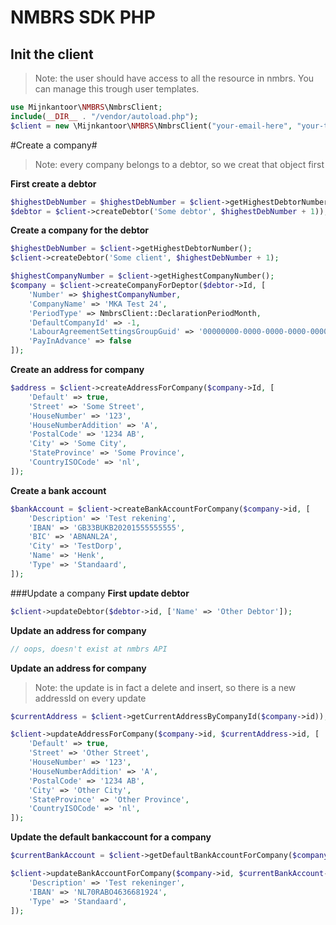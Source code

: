 # NMBRS SDK PHP

## Init the client
> Note: the user should have access to all the resource in nmbrs. You can manage this trough user templates.
```php
use Mijnkantoor\NMBRS\NmbrsClient;
include(__DIR__ . "/vendor/autoload.php");
$client = new \Mijnkantoor\NMBRS\NmbrsClient("your-email-here", "your-token-here", "your-domai-here");
```

#Create a company#
> Note: every company belongs to a debtor, so we creat that object first

**First create a debtor**
```php
$highestDebNumber = $highestDebNumber = $client->getHighestDebtorNumber();
$debtor = $client->createDebtor('Some debtor', $highestDebNumber + 1));
```

**Create a company for the debtor**
```php
$highestDebNumber = $client->getHighestDebtorNumber();
$client->createDebtor('Some client', $highestDebNumber + 1);

$highestCompanyNumber = $client->getHighestCompanyNumber();
$company = $client->createCompanyForDeptor($debtor->Id, [
    'Number' => $highestCompanyNumber,
    'CompanyName' => 'MKA Test 24',
    'PeriodType' => NmbrsClient::DeclarationPeriodMonth,
    'DefaultCompanyId' => -1,
    'LabourAgreementSettingsGroupGuid' => '00000000-0000-0000-0000-000000000000',
    'PayInAdvance' => false
]);
```

**Create an address for company**
```php
$address = $client->createAddressForCompany($company->Id, [
    'Default' => true,
    'Street' => 'Some Street',
    'HouseNumber' => '123',
    'HouseNumberAddition' => 'A',
    'PostalCode' => '1234 AB',
    'City' => 'Some City',
    'StateProvince' => 'Some Province',
    'CountryISOCode' => 'nl',
]);
```

**Create a bank account**
```php
$bankAccount = $client->createBankAccountForCompany($company->id, [
    'Description' => 'Test rekening',
    'IBAN' => 'GB33BUKB20201555555555',
    'BIC' => 'ABNANL2A',
    'City' => 'TestDorp',
    'Name' => 'Henk',
    'Type' => 'Standaard',
]);
```

###Update a company
**First update debtor**
```php
$client->updateDebtor($debtor->id, ['Name' => 'Other Debtor']);
```
**Update an address for company**
```php
// oops, doesn't exist at nmbrs API
````

**Update an address for company**
> Note: the update is in fact a delete and insert, so there is a new addressId on every update
```php
$currentAddress = $client->getCurrentAddressByCompanyId($company->id));

$client->updateAddressForCompany($company->id, $currentAddress->id, [
    'Default' => true,
    'Street' => 'Other Street',
    'HouseNumber' => '123',
    'HouseNumberAddition' => 'A',
    'PostalCode' => '1234 AB',
    'City' => 'Other City',
    'StateProvince' => 'Other Province',
    'CountryISOCode' => 'nl',
]);
```

**Update the default bankaccount for a company** 
```php
$currentBankAccount = $client->getDefaultBankAccountForCompany($company->id);

$client->updateBankAccountForCompany($company->id, $currentBankAccount->id, [
    'Description' => 'Test rekeninger',
    'IBAN' => 'NL70RABO4636681924',
    'Type' => 'Standaard',
]);
```
